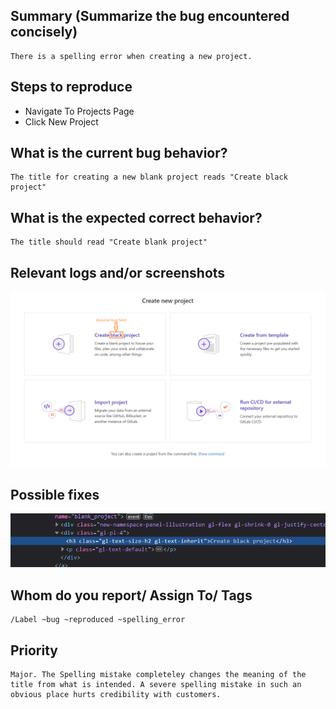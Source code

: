
## Summary (Summarize the bug encountered concisely)

    There is a spelling error when creating a new project. 

## Steps to reproduce     

   - Navigate To Projects Page
   - Click New Project

## What is the current bug behavior?

    The title for creating a new blank project reads "Create black project" 

## What is the expected correct behavior?

    The title should read "Create blank project"
     
## Relevant logs and/or screenshots

![Image info](../Image/Bug_Project_create_blank.png)

## Possible fixes

![Block of Code most likely responsible](../Image/image.png)

## Whom do you report/ Assign To/ Tags

    /Label ~bug ~reproduced ~spelling_error

## Priority

    Major. The Spelling mistake completeley changes the meaning of the title from what is intended. A severe spelling mistake in such an obvious place hurts credibility with customers.
